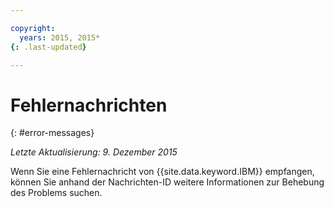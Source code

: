 ```yaml
---

copyright:
  years: 2015, 2015*
{: .last-updated}

---
```



# Fehlernachrichten
{: #error-messages}

*Letzte Aktualisierung: 9. Dezember 2015*

Wenn Sie eine Fehlernachricht von {{site.data.keyword.IBM}} empfangen, können Sie anhand der Nachrichten-ID weitere Informationen zur Behebung des Problems suchen. 

